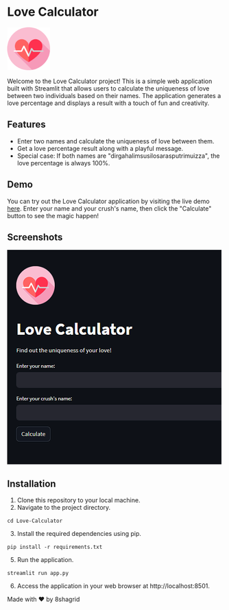 # Love Calculator

<img src="images/logo.png" alt="Love Calculator Logo" width="100">

Welcome to the Love Calculator project! This is a simple web application built with Streamlit that allows users to calculate the uniqueness of love between two individuals based on their names. The application generates a love percentage and displays a result with a touch of fun and creativity.

## Features

- Enter two names and calculate the uniqueness of love between them.
- Get a love percentage result along with a playful message.
- Special case: If both names are "dirgahalimsusilosarasputrimuizza", the love percentage is always 100%.

## Demo

You can try out the Love Calculator application by visiting the live demo [here](#). Enter your name and your crush's name, then click the "Calculate" button to see the magic happen!

## Screenshots

![Screenshot 1](demo/screenshot1.png)

## Installation

1. Clone this repository to your local machine.
2. Navigate to the project directory.
```
cd Love-Calculator
```
3. Install the required dependencies using pip.
```
pip install -r requirements.txt
```
5. Run the application.
```
streamlit run app.py
```
6. Access the application in your web browser at http://localhost:8501.

Made with ❤️ by 8shagrid
